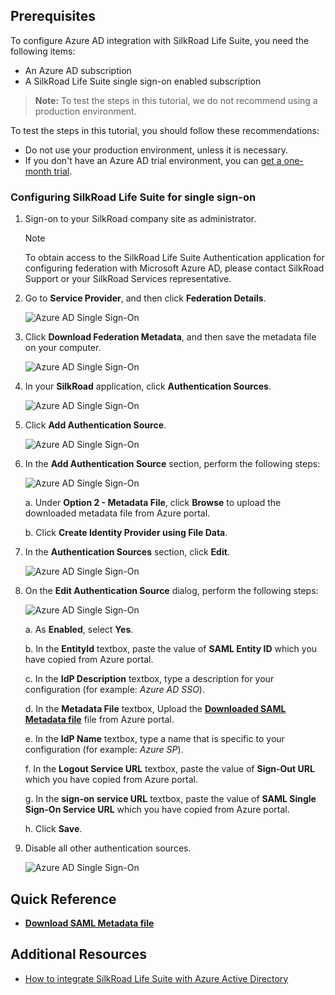 ## Prerequisites

To configure Azure AD integration with SilkRoad Life Suite, you need the following items:

- An Azure AD subscription
- A SilkRoad Life Suite single sign-on enabled subscription

> **Note:**
> To test the steps in this tutorial, we do not recommend using a production environment.

To test the steps in this tutorial, you should follow these recommendations:

- Do not use your production environment, unless it is necessary.
- If you don't have an Azure AD trial environment, you can [get a one-month trial](https://azure.microsoft.com/pricing/free-trial/).

### Configuring SilkRoad Life Suite for single sign-on

1. Sign-on to your SilkRoad company site as administrator. 
 
    >[!NOTE] 
    > To obtain access to the SilkRoad Life Suite Authentication application for configuring federation with Microsoft Azure AD, please contact SilkRoad Support or your SilkRoad Services representative.

2. Go to **Service Provider**, and then click **Federation Details**. 
   
    ![Azure AD Single Sign-On][10]

3. Click **Download Federation Metadata**, and then save the metadata file on your computer.
   
    ![Azure AD Single Sign-On][11] 

4. In your **SilkRoad** application, click **Authentication Sources**.
   
    ![Azure AD Single Sign-On][12] 

5. Click **Add Authentication Source**. 
   
    ![Azure AD Single Sign-On][13] 

6. In the **Add Authentication Source** section, perform the following steps: 
   
    ![Azure AD Single Sign-On][14]
  
    a. Under **Option 2 - Metadata File**, click **Browse** to upload the downloaded metadata file from Azure portal.
  
    b. Click **Create Identity Provider using File Data**.

7. In the **Authentication Sources** section, click **Edit**. 
    
     ![Azure AD Single Sign-On][15] 

8. On the **Edit Authentication Source** dialog, perform the following steps: 
    
     ![Azure AD Single Sign-On][16] 

    a. As **Enabled**, select **Yes**.

	b. In the **EntityId** textbox, paste the value of **SAML Entity ID** which you have copied from Azure portal.
   
    c. In the **IdP Description** textbox, type a description for your configuration (for example: *Azure AD SSO*).

	d. In the **Metadata File** textbox, Upload the **[Downloaded SAML Metadata file](%metadata:metadataDownloadUrl%)** file from Azure portal.
  
    e. In the **IdP Name** textbox, type a name that is specific to your configuration (for example: *Azure SP*).
  
	f. In the **Logout Service URL** textbox, paste the value of **Sign-Out URL** which you have copied from Azure portal.

	g. In the **sign-on service URL** textbox, paste the value of **SAML Single Sign-On Service URL** which you have copied from Azure portal.

    h. Click **Save**.

9. Disable all other authentication sources. 
    
     ![Azure AD Single Sign-On][17]

## Quick Reference

* **[Download SAML Metadata file](%metadata:metadataDownloadUrl%)**

## Additional Resources

* [How to integrate SilkRoad Life Suite with Azure Active Directory](https://docs.microsoft.com/azure/active-directory/active-directory-saas-silkroad-life-suite-tutorial)

<!--Image references-->

[10]: ./media/active-directory-saas-silkroad-life-suite-tutorial/tutorial_silkroad_06.png
[11]: ./media/active-directory-saas-silkroad-life-suite-tutorial/tutorial_silkroad_07.png
[12]: ./media/active-directory-saas-silkroad-life-suite-tutorial/tutorial_silkroad_08.png
[13]: ./media/active-directory-saas-silkroad-life-suite-tutorial/tutorial_silkroad_09.png
[14]: ./media/active-directory-saas-silkroad-life-suite-tutorial/tutorial_silkroad_10.png
[15]: ./media/active-directory-saas-silkroad-life-suite-tutorial/tutorial_silkroad_11.png
[16]: ./media/active-directory-saas-silkroad-life-suite-tutorial/tutorial_silkroad_12.png
[17]: ./media/active-directory-saas-silkroad-life-suite-tutorial/tutorial_silkroad_13.png